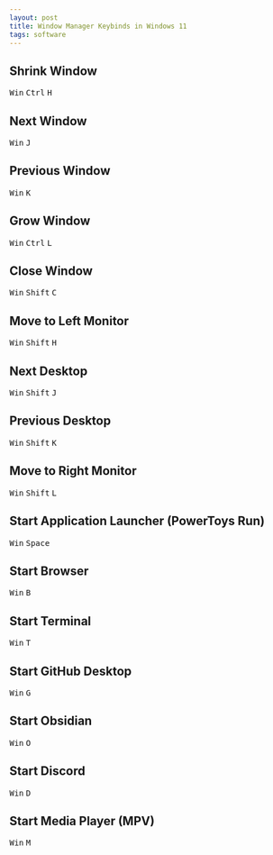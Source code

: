 ```yaml
---
layout: post
title: Window Manager Keybinds in Windows 11
tags: software
---
```


## Shrink Window

<kbd>Win</kbd>
<kbd>Ctrl</kbd>
<kbd>H</kbd>

## Next Window

<kbd>Win</kbd>
<kbd>J</kbd>

## Previous Window

<kbd>Win</kbd>
<kbd>K</kbd>

## Grow Window

<kbd>Win</kbd>
<kbd>Ctrl</kbd>
<kbd>L</kbd>

## Close Window

<kbd>Win</kbd>
<kbd>Shift</kbd>
<kbd>C</kbd>

## Move to Left Monitor

<kbd>Win</kbd>
<kbd>Shift</kbd>
<kbd>H</kbd>

## Next Desktop

<kbd>Win</kbd>
<kbd>Shift</kbd>
<kbd>J</kbd>

## Previous Desktop

<kbd>Win</kbd>
<kbd>Shift</kbd>
<kbd>K</kbd>

## Move to Right Monitor

<kbd>Win</kbd>
<kbd>Shift</kbd>
<kbd>L</kbd>

## Start Application Launcher (PowerToys Run)

<kbd>Win</kbd>
<kbd>Space</kbd>

## Start Browser

<kbd>Win</kbd>
<kbd>B</kbd>

## Start Terminal

<kbd>Win</kbd>
<kbd>T</kbd>

## Start GitHub Desktop

<kbd>Win</kbd>
<kbd>G</kbd>

## Start Obsidian

<kbd>Win</kbd>
<kbd>O</kbd>

## Start Discord

<kbd>Win</kbd>
<kbd>D</kbd>

## Start Media Player (MPV)

<kbd>Win</kbd>
<kbd>M</kbd>